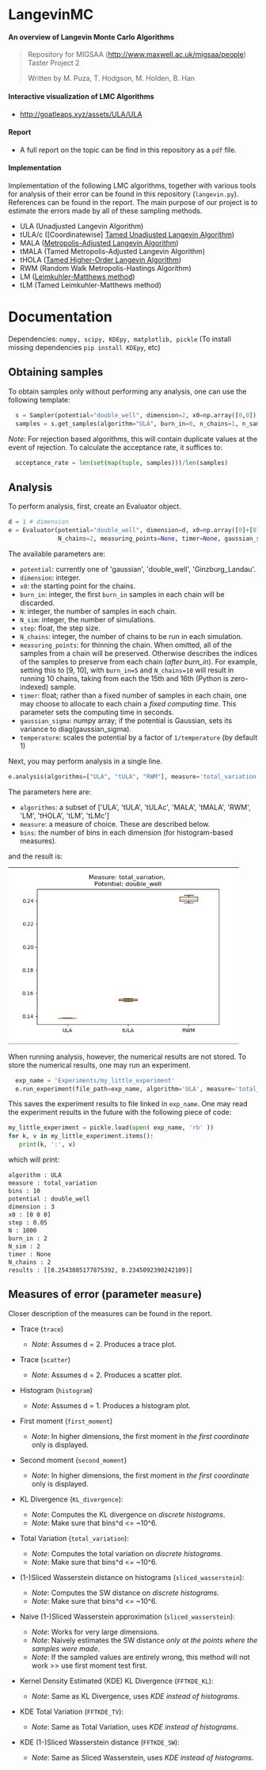# LangevinMC

 #### An overview of Langevin Monte Carlo Algorithms
> Repository for MIGSAA (<http://www.maxwell.ac.uk/migsaa/people>) Taster Project 2
>
> Written by M. Puza, T. Hodgson, M. Holden, B. Han

#### Interactive visualization of LMC Algorithms
- <http://goatleaps.xyz/assets/ULA/ULA>

#### Report
- A full report on the topic can be find in this repository as a `pdf` file.

#### Implementation
 Implementation of the following LMC algorithms, together with various tools for
 analysis of their error can be found in this repository (`langevin.py`). References
 can be found in the report. The main purpose of our project is to estimate the errors
 made by all of these sampling methods.

 - ULA (Unadjusted Langevin Algorithm)
 - tULA/c ([Coordinatewise] [Tamed Unadjusted Langevin Algorithm](https://arxiv.org/abs/1710.05559))
 - MALA ([Metropolis-Adjusted Langevin Algorithm](https://pdfs.semanticscholar.org/e86f/414f860a1a70e16d9718c887f4eb59a51f62.pdf))
 - tMALA (Tamed Metropolis-Adjusted Langevin Algorithm)
 - tHOLA ([Tamed Higher-Order Langevin Algorithm](https://arxiv.org/abs/1808.00728))
 - RWM (Random Walk Metropolis-Hastings Algorithm)
 - LM ([Leimkuhler-Matthews method](https://academic.oup.com/amrx/article/2013/1/34/166771))
 - tLM (Tamed Leimkuhler-Matthews method)

# Documentation
Dependencies: `numpy, scipy, KDEpy, matplotlib, pickle` (To install missing dependencies `pip install KDEpy`, etc)

## Obtaining samples

To obtain samples only without performing any analysis, one can use the following template:

``` Python
  s = Sampler(potential="double_well", dimension=2, x0=np.array([0,0]), step=0.1)
  samples = s.get_samples(algorithm="ULA", burn_in=0, n_chains=1, n_samples=1e2, measuring_points=None, timer=None)
```

*Note*: For rejection based algorithms, this will contain duplicate values at the event of rejection. To calculate the acceptance rate, it suffices to:

``` Python
  acceptance_rate = len(set(map(tuple, samples)))/len(samples)
```

## Analysis

To perform analysis, first, create an Evaluator object.

```python
d = 1 # dimension
e = Evaluator(potential="double_well", dimension=d, x0=np.array([0]+[0]*(d-1)), burn_in=2, N=1000, N_sim=2, step=0.05, \
              N_chains=2, measuring_points=None, timer=None, gaussian_sigma=None, temperature=0.1)
```

The available parameters are:
  - `potential`: currently one of 'gaussian', 'double_well', 'Ginzburg_Landau'.
  - `dimension`: integer.
  - `x0`: the starting point for the chains.
  - `burn_in`: integer, the first `burn_in` samples in each chain will be discarded.
  - `N`: integer, the number of samples in each chain.
  - `N_sim`: integer, the number of simulations.
  - `step`: float, the step size.
  - `N_chains`: integer, the number of chains to be run in each simulation.
  - `measuring_points`: for thinning the chain. When omitted, all of the samples from a chain will be preserved. Otherwise describes the indices of the samples to preserve from each chain (*after burn_in*). For example, setting this to [9, 10], with `burn_in=5` and `N_chains=10` will result in running 10 chains, taking from each the 15th and 16th (Python is zero-indexed) sample.
  - `timer`: float; rather than a fixed number of samples in each chain, one may choose to allocate to each chain a *fixed computing time*. This parameter sets the computing time in seconds.
  - `gaussian_sigma`: numpy array; if the potential is Gaussian, sets its variance to diag(gaussian_sigma).
  - `temperature`: scales the potential by a factor of `1/temperature` (by default 1)

Next, you may perform analysis in a single line.

``` python
e.analysis(algorithms=["ULA", "tULA", "RWM"], measure='total_variation', bins=40)
```

The parameters here are:
  - `algorithms`: a subset of ['ULA', 'tULA', 'tULAc', 'MALA', 'tMALA', 'RWM', 'LM', 'tHOLA', 'tLM', 'tLMc']
  - `measure`: a measure of choice. These are described below.
  - `bins`: the number of bins in each dimension (for histogram-based measures).

and the result is:

![](Figures/example_use.png)

When running analysis, however, the numerical results are not stored. To store the numerical results, one may run an experiment.

``` python
  exp_name = 'Experiments/my_little_experiment'
  e.run_experiment(file_path=exp_name, algorithm='ULA', measure='total_variation', bins=10)
```

This saves the experiment results to file linked in `exp_name`. One may read the experiment results in the future with the following piece of code:

``` Python
my_little_experiment = pickle.load(open( exp_name, 'rb' ))
for k, v in my_little_experiment.items():
   print(k, ':', v)
```

which will print:

```
algorithm : ULA
measure : total_variation
bins : 10
potential : double_well
dimension : 3
x0 : [0 0 0]
step : 0.05
N : 1000
burn_in : 2
N_sim : 2
timer : None
N_chains : 2
results : [[0.2543805177875392, 0.2345092390242109]]
 ```


## Measures of error (parameter `measure`)
Closer description of the measures can be found in the report.

- Trace (`trace`)
     - *Note*: Assumes d = 2. Produces a trace plot.



- Trace (`scatter`)
    - *Note*: Assumes d = 2. Produces a scatter plot.



- Histogram (`histogram`)
    - *Note*: Assumes d = 1. Produces a histogram plot.


- First moment (`first_moment`)
  - *Note*: In higher dimensions, the first moment in *the first coordinate* only is displayed.


- Second moment (`second_moment`)
  - *Note*: In higher dimensions, the first moment in *the first coordinate* only is displayed.



- KL Divergence (`KL_divergence`):
     - *Note*: Computes the KL divergence on *discrete histograms*.
     - *Note*: Make sure that bins^d <= ~10^6.


- Total Variation (`total_variation`):
    - *Note*: Computes the total variation on *discrete histograms*.
    - *Note*: Make sure that bins^d <= ~10^6.


- (1-)Sliced Wasserstein distance on histograms (`sliced_wasserstein`):
    - *Note*: Computes the SW distance on *discrete histograms*.
    - *Note*: Make sure that bins^d <= ~10^6.


- Naive (1-)Sliced Wasserstein approximation (`sliced_wasserstein`):
    - *Note*: Works for very large dimensions.
    - *Note*: Naively estimates the SW distance *only at the points where the samples were made*.
    - *Note*: If the sampled values are entirely wrong, this method will not work >> use first moment test first.


- Kernel Density Estimated (KDE) KL Divergence (`FFTKDE_KL`):
    - *Note*: Same as KL Divergence, uses *KDE instead of histograms*.


- KDE Total Variation (`FFTKDE_TV`):
    - *Note*: Same as Total Variation, uses *KDE instead of histograms*.


- KDE (1-)Sliced Wasserstein distance (`FFTKDE_SW`):
    - *Note*: Same as Sliced Wasserstein, uses *KDE instead of histograms*.

